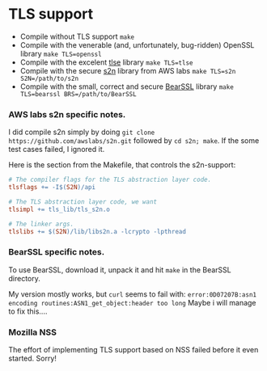 # TLS support

- Compile without TLS support `make`
- Compile with the venerable (and, unfortunately, bug-ridden) OpenSSL library `make TLS=openssl`
- Compile with the excelent [tlse](https://github.com/eduardsui/tlse) library `make TLS=tlse`
- Compile with the secure [s2n](https://github.com/awslabs/s2n) library from AWS labs `make TLS=s2n S2N=/path/to/s2n`
- Compile with the small, correct and secure [BearSSL](https://bearssl.org/) library `make TLS=bearssl BRS=/path/to/BearSSL`

### AWS labs s2n specific notes.

I did compile s2n simply by doing `git clone https://github.com/awslabs/s2n.git` followed by `cd s2n; make`.
If the some test cases failed, I ignored it.

Here is the section from the Makefile, that controls the s2n-support:

```makefile
# The compiler flags for the TLS abstraction layer code.
tlsflags += -I$(S2N)/api

# The TLS abstraction layer code, we want
tlsimpl += tls_lib/tls_s2n.o

# The linker args.
tlslibs += $(S2N)/lib/libs2n.a -lcrypto -lpthread
```

### BearSSL specific notes.

To use BearSSL, download it, unpack it and hit `make` in the BearSSL directory.

My version mostly works, but `curl` seems to fail with:
	`error:0D07207B:asn1 encoding routines:ASN1_get_object:header too long`
Maybe i will manage to fix this....

### Mozilla NSS

The effort of implementing TLS support based on NSS failed before it even started. Sorry!

<!-- https://developer.mozilla.org/en-US/docs/Mozilla/Projects/NSS/tools/NSS_Tools_certutil -->
